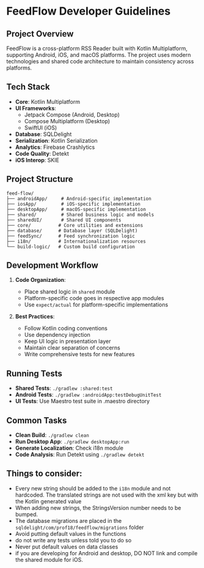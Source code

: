 # FeedFlow Developer Guidelines

## Project Overview
FeedFlow is a cross-platform RSS Reader built with Kotlin Multiplatform,
supporting Android, iOS, and macOS platforms. 
The project uses modern technologies and shared code architecture to maintain
consistency across platforms.

## Tech Stack
- **Core**: Kotlin Multiplatform
- **UI Frameworks**: 
  - Jetpack Compose (Android, Desktop)
  - Compose Multiplatform (Desktop)
  - SwiftUI (iOS)
- **Database**: SQLDelight
- **Serialization**: Kotlin Serialization
- **Analytics**: Firebase Crashlytics
- **Code Quality**: Detekt
- **iOS Interop**: SKIE

## Project Structure
```
feed-flow/
├── androidApp/     # Android-specific implementation
├── iosApp/         # iOS-specific implementation
├── desktopApp/     # macOS-specific implementation
├── shared/         # Shared business logic and models
├── sharedUI/       # Shared UI components
├── core/          # Core utilities and extensions
├── database/      # Database layer (SQLDelight)
├── feedSync/      # Feed synchronization logic
├── i18n/          # Internationalization resources
└── build-logic/   # Custom build configuration
```

## Development Workflow
1. **Code Organization**:
   - Place shared logic in `shared` module
   - Platform-specific code goes in respective app modules
   - Use `expect/actual` for platform-specific implementations

2. **Best Practices**:
   - Follow Kotlin coding conventions
   - Use dependency injection
   - Keep UI logic in presentation layer
   - Maintain clear separation of concerns
   - Write comprehensive tests for new features

## Running Tests
- **Shared Tests**: `./gradlew :shared:test`
- **Android Tests**: `./gradlew :androidApp:testDebugUnitTest`
- **UI Tests**: Use Maestro test suite in .maestro directory

## Common Tasks
- **Clean Build**: `./gradlew clean`
- **Run Desktop App**: `./gradlew desktopApp:run`
- **Generate Localization**: Check i18n module
- **Code Analysis**: Run Detekt using `./gradlew detekt`

## Things to consider:
- Every new string should be added to the `i18n` module and not hardcoded. The translated strings are not used with the xml key but with the Kotlin generated value 
- When adding new strings, the StringsVersion number needs to be bumped.
- The database migrations are placed in the `sqldelight/com/prof18/feedflow/migrations` folder
- Avoid putting default values in the functions
- do not write any tests unless told you to do so
- Never put default values on data classes
- if you are developing for Android and desktop, DO NOT link and compile the shared module for iOS.
